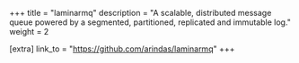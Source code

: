 +++
title = "laminarmq"
description = "A scalable, distributed message queue powered by a segmented, partitioned, replicated and immutable log."
weight = 2


[extra]
link_to = "https://github.com/arindas/laminarmq"
+++
